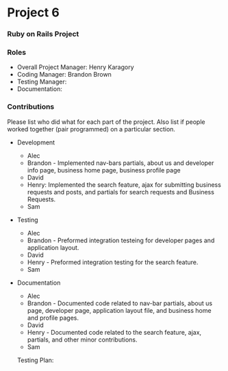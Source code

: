 # Project 6
### Ruby on Rails Project

### Roles
* Overall Project Manager: Henry Karagory
* Coding Manager: Brandon Brown 
* Testing Manager:
* Documentation:

### Contributions
Please list who did what for each part of the project.
Also list if people worked together (pair programmed) on a particular section.

* Development
  * Alec 
  * Brandon - Implemented nav-bars partials, about us and developer info page, business home page, business profile page
  * David
  * Henry: Implemented the search feature, ajax for submitting business requests and posts, and partials for search requests and Business Requests. 
  * Sam

* Testing
  * Alec 
  * Brandon - Preformed integration testeing for developer pages and application layout. 
  * David
  * Henry - Preformed integration testing for the search feature.
  * Sam
  
* Documentation
  * Alec 
  * Brandon - Documented code related to nav-bar partials, about us page, developer page, application layout file, and business home and profile pages. 
  * David
  * Henry - Documented code related to the search feature, ajax, partials, and other minor contributions.
  * Sam
  
  Testing Plan:
